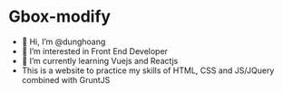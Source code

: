 # Gbox-modify

- 👋 Hi, I’m @dunghoang
- 👀 I’m interested in Front End Developer
- 🌱 I’m currently learning Vuejs and Reactjs
- This is a website to practice my skills of HTML, CSS and JS/JQuery combined with GruntJS
